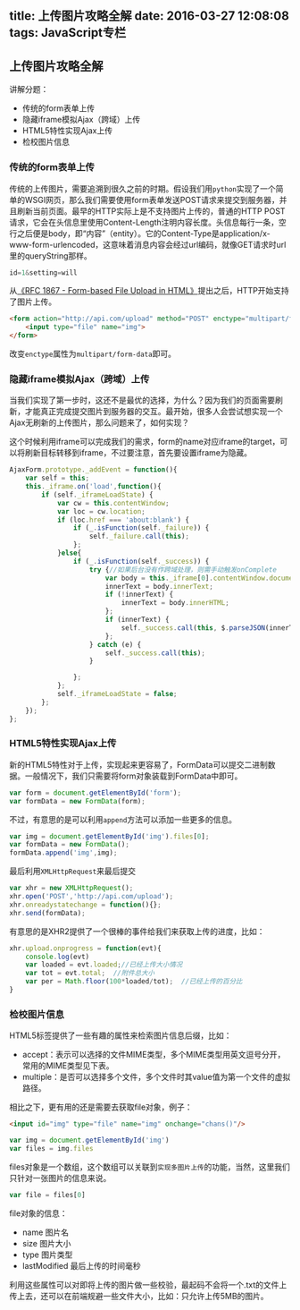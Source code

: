 title: 上传图片攻略全解
date: 2016-03-27 12:08:08
tags: JavaScript专栏
---

## 上传图片攻略全解

讲解分题：

- 传统的form表单上传
- 隐藏iframe模拟Ajax（跨域）上传
- HTML5特性实现Ajax上传
- 检校图片信息

### 传统的form表单上传

传统的上传图片，需要追溯到很久之前的时期。假设我们用`python`实现了一个简单的WSGI网页，那么我们需要使用form表单发送POST请求来提交到服务器，并且刷新当前页面。最早的HTTP实际上是不支持图片上传的，普通的HTTP POST请求，它会在头信息里使用Content-Length注明内容长度。头信息每行一条，空行之后便是body，即“内容”（entity）。它的Content-Type是application/x-www-form-urlencoded，这意味着消息内容会经过url编码，就像GET请求时url里的queryString那样。

```JavaScript
id=1&setting=will

```

从[《RFC 1867 - Form-based File Upload in HTML》](http://www.faqs.org/rfcs/rfc1867.html)提出之后，HTTP开始支持了图片上传。

```HTML
<form action="http://api.com/upload" method="POST" enctype="multipart/form-data">
	<input type="file" name="img">
</form>
```

改变`enctype`属性为`multipart/form-data`即可。

### 隐藏iframe模拟Ajax（跨域）上传

当我们实现了第一步时，这还不是最优的选择，为什么？因为我们的页面需要刷新，才能真正完成提交图片到服务器的交互。最开始，很多人会尝试想实现一个Ajax无刷新的上传图片，那么问题来了，如何实现？

这个时候利用iframe可以完成我们的需求，form的name对应iframe的target，可以将刷新目标转移到iframe，不过要注意，首先要设置iframe为隐藏。

```JavaScript
AjaxForm.prototype._addEvent = function(){
	var self = this;
	this._iframe.on('load',function(){
		if (self._iframeLoadState) {
			var cw = this.contentWindow;
			var loc = cw.location;
			if (loc.href === 'about:blank') {
				if (_.isFunction(self._failure)) {
					self._failure.call(this);
				};
			}else{
				if (_.isFunction(self._success)) {
					try {//如果后台没有作跨域处理，则需手动触发onComplete
						var body = this._iframe[0].contentWindow.document.body;
						innerText = body.innerText;
						if (!innerText) {
							innerText = body.innerHTML;
						};
						if (innerText) {
							self._success.call(this, $.parseJSON(innerText));
						};
					} catch (e) {
						self._success.call(this);
					}

				};
			};
			self._iframeLoadState = false;
		};
	});
};

```

### HTML5特性实现Ajax上传

新的HTML5特性对于上传，实现起来更容易了，FormData可以提交二进制数据。一般情况下，我们只需要将form对象装载到FormData中即可。

```JavaScript
var form = document.getElementById('form');
var formData = new FormData(form);
```

不过，有意思的是可以利用`append`方法可以添加一些更多的信息。

```JavaScript
var img = document.getElementById('img').files[0];
var formData = new FormData();
formData.append('img',img);
```

最后利用`XMLHttpRequest`来最后提交

```JavaScript
var xhr = new XMLHttpRequest();
xhr.open('POST','http://api.com/upload');
xhr.onreadystatechange = function(){};
xhr.send(formData);
```

有意思的是XHR2提供了一个很棒的事件给我们来获取上传的进度，比如：

```JavaScript
xhr.upload.onprogress = function(evt){
    console.log(evt)
    var loaded = evt.loaded;//已经上传大小情况
    var tot = evt.total;  //附件总大小
    var per = Math.floor(100*loaded/tot);  //已经上传的百分比  
}
```

### 检校图片信息

HTML5标签提供了一些有趣的属性来检索图片信息后缀，比如：

- accept：表示可以选择的文件MIME类型，多个MIME类型用英文逗号分开，常用的MIME类型见下表。
- multiple：是否可以选择多个文件，多个文件时其value值为第一个文件的虚拟路径。

相比之下，更有用的还是需要去获取file对象，例子：

```HTML
<input id="img" type="file" name="img" onchange="chans()"/>
```

```JavaScript
var img = document.getElementById('img')
var files = img.files
```

files对象是一个数组，这个数组可以关联到`实现多图片上传`的功能，当然，这里我们只针对一张图片的信息来说。

```JavaScript
var file = files[0]
```

file对象的信息：

- name 图片名
- size 图片大小
- type 图片类型
- lastModified 最后上传的时间毫秒

利用这些属性可以对即将上传的图片做一些校验，最起码不会将一个.txt的文件上传上去，还可以在前端规避一些文件大小，比如：只允许上传5MB的图片。
